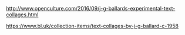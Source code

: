 ---
---

http://www.openculture.com/2016/09/j-g-ballards-experimental-text-collages.html

https://www.bl.uk/collection-items/text-collages-by-j-g-ballard-c-1958